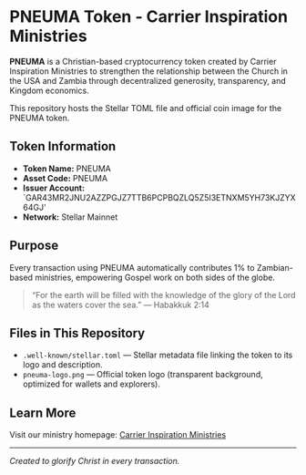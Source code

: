 # PNEUMA Token - Carrier Inspiration Ministries

**PNEUMA** is a Christian-based cryptocurrency token created by Carrier Inspiration Ministries to strengthen the relationship between the Church in the USA and Zambia through decentralized generosity, transparency, and Kingdom economics.

This repository hosts the Stellar TOML file and official coin image for the PNEUMA token.

## Token Information

- **Token Name:** PNEUMA
- **Asset Code:** PNEUMA
- **Issuer Account:** `GAR43MR2JNU2AZZPGJZ7TTB6PCPBQZLQ5Z5I3ETNXM5YH73KJZYX64GJ'
- **Network:** Stellar Mainnet

## Purpose

Every transaction using PNEUMA automatically contributes 1% to Zambian-based ministries, empowering Gospel work on both sides of the globe.

> “For the earth will be filled with the knowledge of the glory of the Lord as the waters cover the sea.” — Habakkuk 2:14

## Files in This Repository

- `.well-known/stellar.toml` — Stellar metadata file linking the token to its logo and description.
- `pneuma-logo.png` — Official token logo (transparent background, optimized for wallets and explorers).

## Learn More 

Visit our ministry homepage: [Carrier Inspiration Ministries](https://denim-firewall-da7.notion.site/Hello-I-m-Bryce-Nathanial-Carrier-1497a0361320802cbfdbe4db04f8deac)

---

*Created to glorify Christ in every transaction.*
